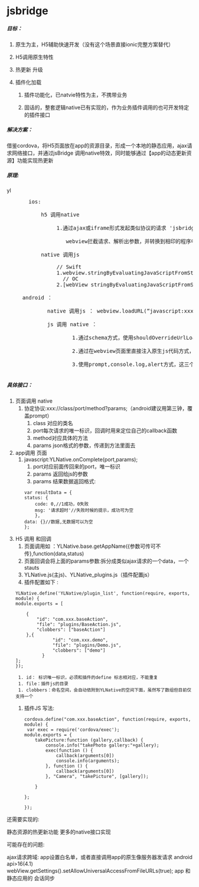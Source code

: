 # jsbridge

##### 目标：

1. 原生为主，H5辅助快速开发（没有这个场景直接ionic完整方案替代）

1. H5调用原生特性

1. 热更新 升级
 
1. 插件化加载

	 1. 插件功能化，已natvie特性为主，不携带业务

	 1. 固话的，整套逻辑native已有实现的，作为业务插件调用的也可开发特定的插件接口

##### 解决方案：

 借鉴cordova，将H5页面放在app的资源目录，形成一个本地的静态应用，ajax请求网络接口，并通过jsBridge 调用native特效，同时能够通过【app的动态更新资源】功能实现热更新

##### 原理:
yl
<pre>
       ios: 

           h5 调用native

                1.通过ajax或iframe形式发起类似协议的请求 'jsbridge://doAction?title=xxxxx;

                   webview拦截请求、解析出参数，并转换到相印的程序中

           native 调用js 

                // Swift
                1.webview.stringByEvaluatingJavaScriptFromString("Math.random()") 
                  // OC
                2.[webView stringByEvaluatingJavaScriptFromString:@"Math.random();"];

     android ：

             native 调用js ： webview.loadURL(“javascript:xxxxxx”)

             js 调用 native ：

                     1.通过schema方式，使用shouldOverrideUrlLoading方法对url协议进行解析。这种js的调用方式与ios的一样，使用iframe来调用native代码。 

                     2.通过在webview页面里直接注入原生js代码方式，使用@JavascriptInterface注解方法来实现。  

                     3.使用prompt,console.log,alert方式，这三个方法对js里是属性原生的，在android webview这一层是可以重写这三个方法的。一般我们使用prompt，因为这个在js里使用的不多，用来和native通讯副作用比较少。
		     
</pre>

##### 具体接口：

1. 页面调用 native 
	1. 协定协议:xxx://class/port/method?params;（android建议用第三钟，覆盖prompt）
        1. class 对应的类名
        1. port每次请求的唯一标识，回调时用来定位自己的callback函数
        1. method对应具体的方法
        1. params json格式的参数，传递到方法里面去
1. app调用 页面
    1. javascript:YLNative.onComplete(port,params);
        1. port对应前面传回来的port，唯一标识
        1. params 返回给js的参数
        1. params 结果数据返回格式:
        ```
        var resultData = {
        status: {
            code: 0,//1成功，0失败
            msg: '请求超时'//失败时候的提示，成功可为空
            },
        data: {}//数据,无数据可以为空
        };

        ```
1. H5 调用 和回调
    1. 页面调用如 ：YLNative.base.getAppName({参数可传可不传},function(data,status)
    1. 页面回调会将上面的params参数:拆分成类似ajax请求的一个data，一个stauts
    1. YLNative.js(主js)、YLNative_plugins.js（插件配置js）
    1. 插件配置如下 :
    ```
    YLNative.define('YLNative/plugin_list', function(require, exports, module) {
    module.exports = [
    
        {
            "id": "com.xxx.baseAction",
            "file": "plugins/BaseAction.js",
            "clobbers": ["baseAction"]
        },{
                  "id": "com.xxx.demo",
                  "file": "plugins/Demo.js",
                  "clobbers": ["demo"]
              }
    ];
    });
    
    ```
        1. id： 标识唯一标识，必须和插件的define 标志相对应，不能重复
        1. file：插件js的目录
        1. clobbers：命名空间，会自动依附到YLNative的空间下面，虽然写了数组但目前仅支持一个
    1. 插件JS 写法:
        ```
        cordova.define("com.xxx.baseAction", function(require, exports, module) {
         var exec = require('cordova/exec');
        module.exports = {
            takePicture:function (gallery,callback) {
                console.info("takePhoto gallery:"+gallery);
                exec(function () {
                    callback(arguments[0])
                    console.info(arguments);
                }, function () {
                    callback(arguments[0])
                }, "Camera", "takePicture", [gallery]);
             
            }
            
        };
        
        });
        
        ```
 
还需要实现的:

  静态资源的热更新功能
  更多的native接口实现

可能存在的问题:

ajax请求跨域: app设置白名单，或者直接调用app的原生像服务器发请求
android api>16(4.1) webView.getSettings().setAllowUniversalAccessFromFileURLs(true);
app 和静态应用的 会话同步
